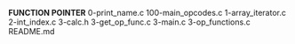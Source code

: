 **FUNCTION POINTER**
0-print_name.c
100-main_opcodes.c
1-array_iterator.c
2-int_index.c
3-calc.h
3-get_op_func.c
3-main.c
3-op_functions.c
README.md
